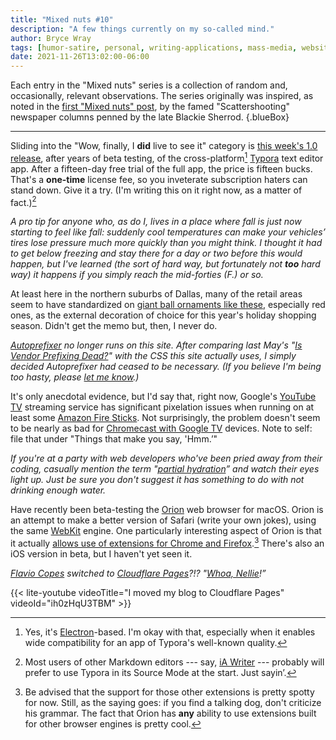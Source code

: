 ```yaml
---
title: "Mixed nuts #10"
description: "A few things currently on my so-called mind."
author: Bryce Wray
tags: [humor-satire, personal, writing-applications, mass-media, website-hosting, netlify, cloudflare-pages, web-development, web-browsers, social-media, youtube]
date: 2021-11-26T13:02:00-06:00
---
```


Each entry in the "Mixed nuts" series is a collection of random and, occasionally, relevant observations. The series originally was inspired, as noted in the [first "Mixed nuts" post](/posts/2019/11/mixed-nuts-2019-11/), by the famed "Scattershooting" newspaper columns penned by the late Blackie Sherrod.
{.blueBox}

---

Sliding into the "Wow, finally, I **did** live to see it" category is [this week's 1.0 release](https://support.typora.io/What's-New-1.0/), after years of beta testing, of the cross-platform[^Elec] [Typora](https://typora.io) text editor app. After a fifteen-day free trial of the full app, the price is fifteen bucks. That's a **one-time** license fee, so you inveterate subscription haters can stand down. Give it a try. (I'm writing this on it right now, as a matter of fact.)[^tipReIE]

[^Elec]: Yes, it's [Electron](https://www.electronjs.org/)-based. I'm okay with that, especially when it enables wide compatibility for an app of Typora's well-known quality.

[^tipReIE]: Most users of other Markdown editors --- say, [iA Writer](https://ia.net/writer) --- probably will prefer to use Typora in its Source Mode at the start. Just sayin’.

*A pro tip for anyone who, as do I, lives in a place where fall is just now starting to feel like fall: suddenly cool temperatures can make your vehicles’ tires lose pressure much more quickly than you might think. I thought it had to get below freezing and stay there for a day or two before this would happen, but I've learned (the sort of hard way, but fortunately not **too** hard way) it happens if you simply reach the mid-forties (F.) or so.*

At least here in the northern suburbs of Dallas, many of the retail areas seem to have standardized on [giant ball ornaments like these](https://moscadesign.com/giant-christmas-balls/), especially red ones, as the external decoration of choice for this year's holiday shopping season. Didn't get the memo but, then, I never do.

*[Autoprefixer](https://github.com/postcss/autoprefixer) no longer runs on this site. After comparing last May's "[Is Vendor Prefixing Dead?](https://css-tricks.com/is-vendor-prefixing-dead/)" with the CSS this site actually uses, I simply decided Autoprefixer had ceased to be necessary. (If you believe I'm being too hasty, please [let me know](/contact).)*

It's only anecdotal evidence, but I'd say that, right now, Google's [YouTube TV](https://tv.youtube.com) streaming service has significant pixelation issues when running on at least some [Amazon Fire Sticks](https://www.businessinsider.com/what-is-a-fire-stick). Not surprisingly, the problem doesn't seem to be nearly as bad for [Chromecast with Google TV](https://en.wikipedia.org/wiki/Chromecast#Chromecast_with_Google_TV) devices. Note to self: file that under "Things that make you say, 'Hmm.’"

*If you're at a party with web developers who've been pried away from their coding, casually mention the term "[partial hydration](https://dev.to/ajcwebdev/what-is-partial-hydration-and-why-is-everyone-talking-about-it-3k56)” and watch their eyes light up. Just be sure you don't suggest it has something to do with not drinking enough water.*

Have recently been beta-testing the [Orion](https://browser.kagi.com/) web browser for macOS. Orion is an attempt to make a better version of Safari (write your own jokes), using the same [WebKit](https://webkit.org) engine. One particularly interesting aspect of Orion is that it actually [allows use of extensions for Chrome and Firefox](https://browser.kagi.com/faq.html#extensions).[^dog] There's also an iOS version in beta, but I haven't yet seen it.

[^dog]: Be advised that the support for those other extensions is pretty spotty for now. Still, as the saying goes: if you find a talking dog, don't criticize his grammar. The fact that Orion has **any** ability to use extensions built for other browser engines is pretty cool.

*[Flavio Copes](https://flaviocopes.com) switched to [Cloudflare Pages](https://pages.cloudflare.com)?!? "[Whoa, Nellie](https://www.sportingnews.com/us/ncaa-football/news/keith-jackson-college-football-moments-rose-bowl-sugar-bowl-vince-young-bear-bryant-desmond-howard/14uwg0n95xmqn17etxbyem6lai)!”*

{{< lite-youtube videoTitle="I moved my blog to Cloudflare Pages" videoId="ih0zHqU3TBM" >}}
